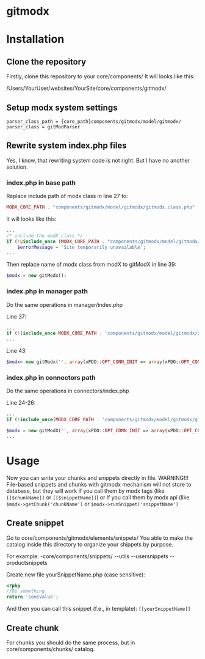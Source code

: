 # gitmodx

Installation
============

Clone the repository
--------------------

Firstly, clone this repository to your core/components/ 
It will looks like this:

/Users/YourUser/websites/YourSite/core/components/gitmodx/

Setup modx system settings
--------------------------
```
parser_class_path = {core_path}components/gitmodx/model/gitmodx/
parser_class = gitModParser
```


Rewrite system index.php files
------------------------------
Yes, I know, that rewriting system code is not right. But I have no another solution.

### index.php in base path

Replace include path of modx class in line 27 to:
```php
MODX_CORE_PATH . "components/gitmodx/model/gitmodx/gitmodx.class.php"
```

It will looks like this:
```php
...
/* include the modX class */
if (!@include_once (MODX_CORE_PATH . "components/gitmodx/model/gitmodx/gitmodx.class.php")) {
    $errorMessage = 'Site temporarily unavailable';
...
```

Then replace name of modx class from modX to gitModX in line 39:
```php
$modx = new gitModx();
```


### index.php in manager path

Do the same operations in manager/index.php

Line 37:
```php
...
if (!(include_once MODX_CORE_PATH . 'components/gitmodx/model/gitmodx/gitmodx.class.php')) {
...
```

Line 43:
```php
$modx= new gitModx('', array(xPDO::OPT_CONN_INIT => array(xPDO::OPT_CONN_MUTABLE => true)));
```

### index.php in connectors path

Do the same operations in connectors/index.php

Line 24-26:
```php
...
if (!include_once(MODX_CORE_PATH . 'components/gitmodx/model/gitmodx/gitmodx.class.php')) die();

$modx = new gitModX('', array(xPDO::OPT_CONN_INIT => array(xPDO::OPT_CONN_MUTABLE => true)));
...
```


Usage
=====
Now you can write your chunks and snippets directly in file.
WARNING!!! File-based snippets and chunks with gitmodx mechanism will not store to database, but they will work if you call
them by modx tags (like `[[$chunkName]]` or `[[$snippetName]]`) or if you call them by modx api (like `$modx->getChunk('chunkName')`
or `$modx->runSnippet('snippetName')`

Create snippet
--------------
Go to core/components/gitmodx/elements/snippets/
You able to make the catalog inside this directory to organize your shippets by purpose.

For example:
-core/components/snippets/
--utils
--usersnippets
--productsnippets


Create new file yourSnippetName.php (case sensitive):
```php
<?php
//Do something
return 'someValue';
```

And then you can call this snippet (f.e., in template):
`[[yourSnippetName]]`

Create chunk
------------
For chunks you should do the same process, but in core/components/chunks/ catalog.